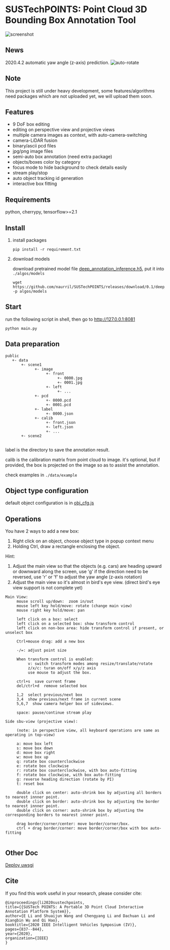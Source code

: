 # SUSTechPOINTS: Point Cloud 3D Bounding Box Annotation Tool

![screenshot](./doc/pcd_label.png)
## News
2020.4.2  automatic yaw angle (z-axis) prediction.
![auto-rotate](./doc/auto-rotate.gif)

## Note
This project is still under heavy development, some features/algorithms need packages which are not uploaded yet, we will upload them soon.

## Features

- 9 DoF box editing
- editing on perspective view and projective views
- multiple camera images as context, with auto-camera-switching
- camera-LiDAR fusion
- binary/ascii pcd files
- jpg/png image files
- semi-auto box annotation (need extra package)
- objects/boxes color by category
- focus mode to hide background to check details easily
- stream play/stop
- auto object tracking id generation
- interactive box fitting



## Requirements

python, cherrypy, tensorflow>=2.1

## Install
1. install packages
     ```
     pip install -r requirement.txt
     ```
1. download models 

     download pretrained model file [deep_annotation_inference.h5](https://github.com/naurril/SUSTechPOINTS/releases/download/0.1/deep_annotation_inference.h5), put it into `./algos/models`
     ```
     wget https://github.com/naurril/SUSTechPOINTS/releases/download/0.1/deep_annotation_inference.h5  -p algos/models
     ```

## Start
run the following script in shell, then go to http://127.0.0.1:8081
```
python main.py
```

## Data preparation

````
public
   +- data
       +- scene1
             +- image
                  +- front
                       +- 0000.jpg
                       +- 0001.jpg
                  +- left
                       +- ...
             +- pcd
                  +- 0000.pcd
                  +- 0001.pcd
             +- label
                  +- 0000.json
             +- calib
                  +- front.json
                  +- left.json
                  +- ...
       +- scene2
             
````

label is the directory to save the annotation result.

calib is the calibration matrix from point cloud to image. it's optional, but if provided, the box is projected on the image so as to assist the annotation.

check examples in `./data/example`

## Object type configuration

default object configuration is in [obj_cfg.js](src/public/js/../../../public/js/obj_cfg.js)

## Operations

You have 2 ways to add a new box:
  1) Right click on an object, choose object type in popup context menu
  2) Holding Ctrl, draw a rectangle enclosing the object.

Hint: 
  1) Adjust the main view so that the objects (e.g. cars) are heading upward or downward along the screen, use 'g' if the direction need to be reversed, use 'r' or 'f' to adjust the yaw angle (z-axis rotation)
  2) Adjust the main view so it's almost in bird's eye view. (direct bird's eye view support is not complete yet)


```
Main View:
     mouse scroll up/down:  zoom in/out
     mouse left key hold/move: rotate (change main view)
     mouse right key hold/move: pan

     left click on a box: select
     left click on a selected box: show transform control
     left click on non-box area: hide transform control if present, or unselect box

     Ctrl+mouse drag: add a new box

     -/=: adjust point size

     When transform control is enabled:
          v: switch transform modes among resize/translate/rotate
          z/x/c: turan on/off x/y/z axis
          use mouse to adjust the box.

     ctrl+s  save current frame
     del/ctrl+d  remove selected box

     1,2  select previous/next box
     3,4  show previous/next frame in current scene
     5,6,7  show camera helper box of sideviews.

     space: pause/continue stream play

Side sbu-view (projective view):

     (note: in perspective view, all keyboard operations are same as operating in top-view)

     a: move box left
     s: move box down
     d: move box right
     w: move box up
     q: rotate box counterclockwise
     e: rotate box clockwise
     r: rotate box counterclockwise, with box auto-fitting
     f: rotate box clockwise, with box auto-fitting
     g: reverse heading direction (rotate by PI)
     t: reset box

     double click on center: auto-shrink box by adjusting all borders to nearest innner point.
     double click on border: auto-shrink box by adjusting the border to nearest innner point.
     double click on corner: auto-shrink box by adjusting the corresponding borders to nearest innner point.

     drag border/corner/center: move border/corner/box.
     ctrl + drag border/corner: move border/corner/box with box auto-fitting


```

## Other Doc
[Deploy uwsgi](./doc/deploy_server.md)

## Cite
If you find this work useful in your research, please consider cite:
```
@inproceedings{li2020sustechpoints,
title={{SUSTech POINTS: A Portable 3D Point Cloud Interactive Annotation Platform System}},
author={E Li and Shuaijun Wang and Chengyang Li and Dachuan Li and Xiangbin Wu and Qi Hao},
booktitle={2020 IEEE Intelligent Vehicles Symposium (IV)},
pages={837--844},
year={2020},
organization={IEEE}
}
```

